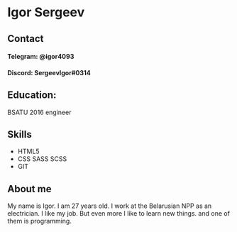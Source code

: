 # Igor Sergeev 

## Contact 

#### Telegram:  @igor4093
#### Discord: SergeevIgor#0314

## Education: 
BSATU 2016 engineer

## Skills
 * HTML5
 * CSS SASS SCSS 
 * GIT 

## About me 
My name is Igor. I am 27 years old. I work at the Belarusian NPP as an electrician. I like my job. But even more I like to learn new things. and one of them is programming.